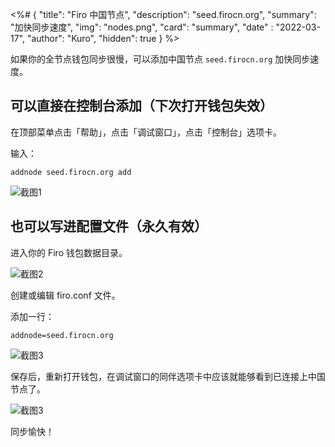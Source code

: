 <%# {
  "title": "Firo 中国节点",
  "description": "seed.firocn.org",
  "summary": "加快同步速度",
  "img": "nodes.png",
  "card": "summary",
  "date" : "2022-03-17",
  "author": "Kuro",
  "hidden": true
} %>

如果你的全节点钱包同步很慢，可以添加中国节点 `seed.firocn.org` 加快同步速度。

## 可以直接在控制台添加（下次打开钱包失效）

在顶部菜单点击「帮助」，点击「调试窗口」，点击「控制台」选项卡。

输入：
```
addnode seed.firocn.org add
```

![截图1](seed-screenshot1.webp#small#smallradius)

## 也可以写进配置文件（永久有效）

进入你的 Firo 钱包数据目录。

![截图2](seed-screenshot2.webp#small#smallradius)

创建或编辑 firo.conf 文件。

添加一行：
```
addnode=seed.firocn.org
```

![截图3](seed-screenshot3.webp#small#smallradius)

保存后，重新打开钱包，在调试窗口的同伴选项卡中应该就能够看到已连接上中国节点了。

![截图3](seed-screenshot4.webp#small#smallradius)

同步愉快！
